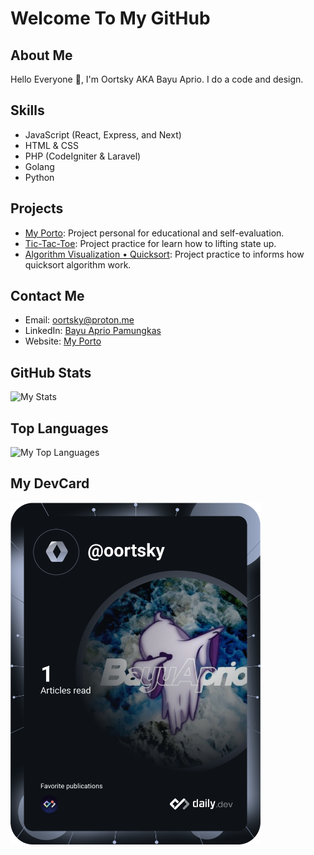 # Welcome To My GitHub

## About Me
Hello Everyone 👋,
I'm Oortsky AKA Bayu Aprio. I do a code and design.

## Skills
- JavaScript (React, Express, and Next)
- HTML & CSS
- PHP (CodeIgniter & Laravel)
- Golang
- Python

## Projects
- [My Porto](https://oortsky.github.io/portfolio-react/): Project personal for educational and self-evaluation.
- [Tic-Tac-Toe](https://oortsky.github.io/tic-tac-toe/): Project practice for learn how to lifting state up.
- [Algorithm Visualization • Quicksort](https://oortsky.github.io/Quicksort/): Project practice to informs how quicksort algorithm work.

## Contact Me
- Email: oortsky@proton.me
- LinkedIn: [Bayu Aprio Pamungkas](https://www.linkedin.com/in/bayu-aprio-pamungkas-0b8136253)
- Website: [My Porto](https://oortsky.github.io/portfolio-react/)

## GitHub Stats
![My Stats](https://github-readme-stats.vercel.app/api?username=oortsky&show_icons=true&theme=dark)

## Top Languages
![My Top Languages](https://github-readme-stats.vercel.app/api/top-langs/?username=oortsky&layout=compact&theme=dark)

## My DevCard
<a href="https://app.daily.dev/"><img src="https://github.com/oortsky/oortsky/blob/main/devcard.svg" width="400" alt="Oortsky's Dev Card"/></a>
<!---
oortsky/oortsky is a ✨ special ✨ repository because its `README.md` (this file) appears on your GitHub profile.
You can click the Preview link to take a look at your changes.
--->
